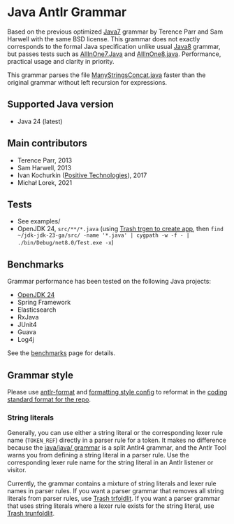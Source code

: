 # Java Antlr Grammar

Based on the previous optimized [Java7](../java) grammar by Terence Parr and Sam Harwell
with the same BSD license. This grammar does not exactly corresponds to the formal
Java specification unlike usual [Java8](../java8) grammar, but passes tests such as
[AllInOne7.Java](examples/AllInOne7.java) and [AllInOne8.java](examples/AllInOne8.java).
Performance, practical usage and clarity in priority.

This grammar parses the file [ManyStringsConcat.java](examples/ManyStringsConcat.java)
faster than the original grammar without left recursion for expressions.

## Supported Java version
* Java 24 (latest)

## Main contributors
* Terence Parr, 2013
* Sam Harwell, 2013
* Ivan Kochurkin ([Positive Technologies](https://github.com/PositiveTechnologies)), 2017
* Michał Lorek, 2021

## Tests
* See examples/
* OpenJDK 24, `src/**/*.java` (using [Trash trgen to create app](https://github.com/kaby76/Trash/tree/main/src/trgen), then `find ~/jdk-jdk-23-ga/src/ -name '*.java' | cygpath -w -f - | ./bin/Debug/net8.0/Test.exe -x`)

## Benchmarks
Grammar performance has been tested on the following Java projects:
* [OpenJDK 24](https://github.com/openjdk/jdk/archive/refs/tags/jdk-24-ga.zip)
* Spring Framework
* Elasticsearch
* RxJava
* JUnit4
* Guava
* Log4j

See the [benchmarks](Benchmarks.md) page for details.

## Grammar style
Please use [antlr-format](https://github.com/antlr-ng/antlr-format) and
[formatting style config](https://github.com/antlr/grammars-v4/blob/master/_scripts/repo_coding_style.json)
to reformat in the [coding standard format for the repo](https://github.com/antlr/grammars-v4/wiki#is-there-a-coding-standard-for-antlr4-grammars).

### String literals
Generally, you can use either a string literal or the corresponding lexer rule name
(`TOKEN_REF`) directly in a parser rule for a token. It makes no difference because the
[java/java/ grammar](https://github.com/antlr/grammars-v4/tree/master/java/java)
is a split Antlr4 grammar, and the Antlr Tool warns you from defining a string literal
in a parser rule. Use the corresponding lexer rule name for the string literal
in an Antlr listener or visitor.

Currently, the grammar contains a mixture of string literals
and lexer rule names in parser rules. If you want a parser grammar that removes all string literals
from parser rules, use [Trash trfoldlit](https://github.com/kaby76/Trash/tree/main/src/trfoldlit).
If you want a parser grammar that uses string literals where a lexer rule exists for the string
literal, use [Trash trunfoldlit](https://github.com/kaby76/Trash/tree/main/src/trunfoldlit).
